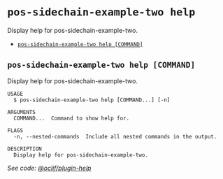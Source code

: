 # `pos-sidechain-example-two help`

Display help for pos-sidechain-example-two.

- [`pos-sidechain-example-two help [COMMAND]`](#pos-sidechain-example-two-help-command)

## `pos-sidechain-example-two help [COMMAND]`

Display help for pos-sidechain-example-two.

```
USAGE
  $ pos-sidechain-example-two help [COMMAND...] [-n]

ARGUMENTS
  COMMAND...  Command to show help for.

FLAGS
  -n, --nested-commands  Include all nested commands in the output.

DESCRIPTION
  Display help for pos-sidechain-example-two.
```

_See code: [@oclif/plugin-help](https://github.com/oclif/plugin-help/blob/v5.1.19/src/commands/help.ts)_
